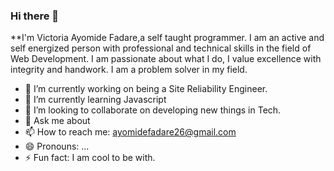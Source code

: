 ### Hi there 👋

**I'm Victoria Ayomide Fadare,a self taught programmer. I am an active and self energized person with professional and technical skills in the field of Web Development. I am passionate about what I do, I value excellence with integrity and handwork. I am a problem solver in my field.

- 🔭 I’m currently working on being a Site Reliability Engineer.
- 🌱 I’m currently learning Javascript
- 👯 I’m looking to collaborate on developing new things in Tech.
- 💬 Ask me about 
- 📫 How to reach me: ayomidefadare26@gmail.com
- 😄 Pronouns: ...
- ⚡ Fun fact: I am cool to be with.

